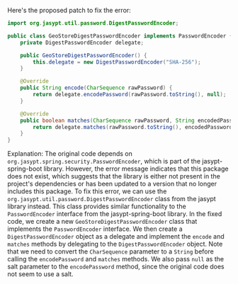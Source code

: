 Here's the proposed patch to fix the error:
```java
import org.jasypt.util.password.DigestPasswordEncoder;

public class GeoStoreDigestPasswordEncoder implements PasswordEncoder {
    private DigestPasswordEncoder delegate;

    public GeoStoreDigestPasswordEncoder() {
        this.delegate = new DigestPasswordEncoder("SHA-256");
    }

    @Override
    public String encode(CharSequence rawPassword) {
        return delegate.encodePassword(rawPassword.toString(), null);
    }

    @Override
    public boolean matches(CharSequence rawPassword, String encodedPassword) {
        return delegate.matches(rawPassword.toString(), encodedPassword);
    }
}
```
Explanation:
The original code depends on `org.jasypt.spring.security.PasswordEncoder`, which is part of the jasypt-spring-boot library. However, the error message indicates that this package does not exist, which suggests that the library is either not present in the project's dependencies or has been updated to a version that no longer includes this package.
To fix this error, we can use the `org.jasypt.util.password.DigestPasswordEncoder` class from the jasypt library instead. This class provides similar functionality to the `PasswordEncoder` interface from the jasypt-spring-boot library.
In the fixed code, we create a new `GeoStoreDigestPasswordEncoder` class that implements the `PasswordEncoder` interface. We then create a `DigestPasswordEncoder` object as a delegate and implement the `encode` and `matches` methods by delegating to the `DigestPasswordEncoder` object.
Note that we need to convert the `CharSequence` parameter to a `String` before calling the `encodePassword` and `matches` methods. We also pass `null` as the salt parameter to the `encodePassword` method, since the original code does not seem to use a salt.